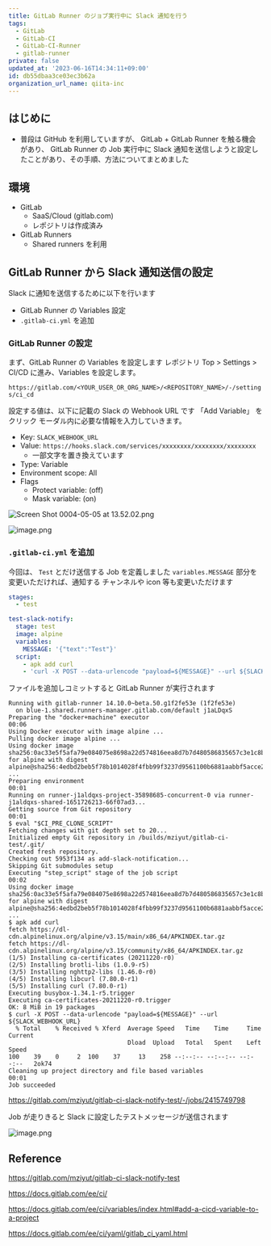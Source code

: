 ```yaml
---
title: GitLab Runner のジョブ実行中に Slack 通知を行う
tags:
  - GitLab
  - GitLab-CI
  - GitLab-CI-Runner
  - gitlab-runner
private: false
updated_at: '2023-06-16T14:34:11+09:00'
id: db55dbaa3ce03ec3b62a
organization_url_name: qiita-inc
---
```


## はじめに

- 普段は GitHub を利用していますが、 GitLab + GitLab Runner を触る機会があり、 GitLab Runner の Job 実行中に Slack 通知を送信しようと設定したことがあり、その手順、方法についてまとめました

## 環境

- GitLab
  - SaaS/Cloud (gitlab.com)
  - レポジトリは作成済み
- GitLab Runners
  - Shared runners を利用

## GitLab Runner から Slack 通知送信の設定

Slack に通知を送信するために以下を行います

- GitLab Runner の Variables 設定
- `.gitlab-ci.yml` を追加

### GitLab Runner の設定

まず、GitLab Runner の Variables を設定します
レポジトリ Top > Settings > CI/CD に進み、Variables を設定します。

`https://gitlab.com/<YOUR_USER_OR_ORG_NAME>/<REPOSITORY_NAME>/-/settings/ci_cd`

設定する値は、以下に記載の Slack の Webhook URL です
「Add Variable」 をクリック モーダル内に必要な情報を入力していきます。

- Key: `SLACK_WEBHOOK_URL`
- Value: `https://hooks.slack.com/services/xxxxxxxx/xxxxxxxx/xxxxxxxx`
  - 一部文字を置き換えています
- Type: Variable
- Environment scope: All
- Flags
  - Protect variable: (off)
  - Mask variable: (on)

![Screen Shot 0004-05-05 at 13.52.02.png](https://qiita-image-store.s3.ap-northeast-1.amazonaws.com/0/55950/b2dec0c7-695e-8c75-a01a-0ec164798849.png)

![image.png](https://qiita-image-store.s3.ap-northeast-1.amazonaws.com/0/55950/788104c9-c34f-9ac0-efcc-7af3b5555276.png)

### `.gitlab-ci.yml` を追加

今回は、 `Test` とだけ送信する Job を定義しました
`variables.MESSAGE` 部分を変更いただければ、通知する チャンネルや icon 等も変更いただけます

```yml:.gitlab-ci.yml
stages:
  - test

test-slack-notify:
  stage: test
  image: alpine
  variables:
    MESSAGE: '{"text":"Test"}'
  script:
    - apk add curl
    - 'curl -X POST --data-urlencode "payload=${MESSAGE}" --url ${SLACK_WEBHOOK_URL}'
```

ファイルを追加しコミットすると GitLab Runner が実行されます

```console
Running with gitlab-runner 14.10.0~beta.50.g1f2fe53e (1f2fe53e)
  on blue-1.shared.runners-manager.gitlab.com/default j1aLDqxS
Preparing the "docker+machine" executor
00:06
Using Docker executor with image alpine ...
Pulling docker image alpine ...
Using docker image sha256:0ac33e5f5afa79e084075e8698a22d574816eea8d7b7d480586835657c3e1c8b for alpine with digest alpine@sha256:4edbd2beb5f78b1014028f4fbb99f3237d9561100b6881aabbf5acce2c4f9454 ...
Preparing environment
00:01
Running on runner-j1aldqxs-project-35898685-concurrent-0 via runner-j1aldqxs-shared-1651726213-66f07ad3...
Getting source from Git repository
00:01
$ eval "$CI_PRE_CLONE_SCRIPT"
Fetching changes with git depth set to 20...
Initialized empty Git repository in /builds/mziyut/gitlab-ci-test/.git/
Created fresh repository.
Checking out 5953f134 as add-slack-notification...
Skipping Git submodules setup
Executing "step_script" stage of the job script
00:02
Using docker image sha256:0ac33e5f5afa79e084075e8698a22d574816eea8d7b7d480586835657c3e1c8b for alpine with digest alpine@sha256:4edbd2beb5f78b1014028f4fbb99f3237d9561100b6881aabbf5acce2c4f9454 ...
$ apk add curl
fetch https://dl-cdn.alpinelinux.org/alpine/v3.15/main/x86_64/APKINDEX.tar.gz
fetch https://dl-cdn.alpinelinux.org/alpine/v3.15/community/x86_64/APKINDEX.tar.gz
(1/5) Installing ca-certificates (20211220-r0)
(2/5) Installing brotli-libs (1.0.9-r5)
(3/5) Installing nghttp2-libs (1.46.0-r0)
(4/5) Installing libcurl (7.80.0-r1)
(5/5) Installing curl (7.80.0-r1)
Executing busybox-1.34.1-r5.trigger
Executing ca-certificates-20211220-r0.trigger
OK: 8 MiB in 19 packages
$ curl -X POST --data-urlencode "payload=${MESSAGE}" --url ${SLACK_WEBHOOK_URL}
  % Total    % Received % Xferd  Average Speed   Time    Time     Time  Current
                                 Dload  Upload   Total   Spent    Left  Speed
100    39    0     2  100    37     13    258 --:--:-- --:--:-- --:--:--   2ok74
Cleaning up project directory and file based variables
00:01
Job succeeded
```

https://gitlab.com/mziyut/gitlab-ci-slack-notify-test/-/jobs/2415749798

Job が走りきると Slack に設定したテストメッセージが送信されます

![image.png](https://qiita-image-store.s3.ap-northeast-1.amazonaws.com/0/55950/fabed8f9-8889-1668-beb4-76d41d7e3590.png)

## Reference

https://gitlab.com/mziyut/gitlab-ci-slack-notify-test

https://docs.gitlab.com/ee/ci/

https://docs.gitlab.com/ee/ci/variables/index.html#add-a-cicd-variable-to-a-project

https://docs.gitlab.com/ee/ci/yaml/gitlab_ci_yaml.html
